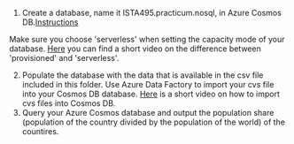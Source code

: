 1. Create a database, name it ISTA495.practicum.nosql, in Azure Cosmos DB.[Instructions](https://docs.microsoft.com/en-us/learn/modules/create-cosmos-db-for-scale/1-introduction)

Make sure you choose 'serverless' when setting the capacity mode of your database. [Here](https://docs.microsoft.com/en-us/azure/cosmos-db/throughput-serverless) you can find a short video on the difference between 'provisioned' and 'serverless'.

2. Populate the database with the data that is available in the csv file included in this folder.
Use Azure Data Factory to import your cvs file into your Cosmos DB database. [Here](https://www.youtube.com/watch?v=5-SRNiC_qOU) is a short video on how to import cvs files into Cosmos DB.
3. Query your Azure Cosmos database and output the population share (population of the country divided by the population of the world) of the countires.